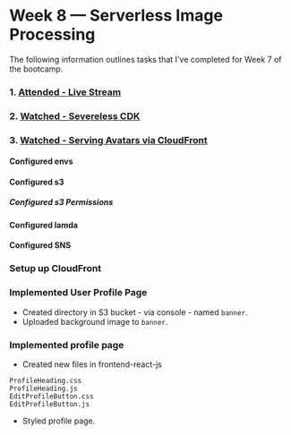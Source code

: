 # Week 8 — Serverless Image Processing

The following information outlines tasks that I've completed for Week 7 of the bootcamp. 

### 1. [Attended - Live Stream](https://www.youtube.com/watch?v=YiSNlK4bk90&list=PLBfufR7vyJJ7k25byhRXJldB5AiwgNnWv)  
### 2. [Watched - Severeless CDK](https://www.youtube.com/watch?v=jyUpZP2knBI)  
### 3. [Watched - Serving Avatars via CloudFront](https://www.youtube.com/watch?v=Hl5XVb7dL6I&t)

#### Configured envs

#### Configured s3

##### Configured s3 Permissions

#### Configured lamda

#### Configured SNS

### Setup up CloudFront

### Implemented User Profile Page
- Created directory in S3 bucket - via console - named `banner`.  
- Uploaded background image to `banner`.

### Implemented profile page
- Created new files in frontend-react-js
```
ProfileHeading.css
ProfileHeading.js
EditProfileButton.css
EditProfileButton.js
```
- Styled profile page.
